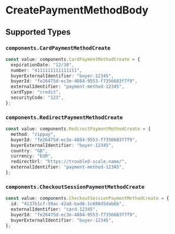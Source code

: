 # CreatePaymentMethodBody


## Supported Types

### `components.CardPaymentMethodCreate`

```typescript
const value: components.CardPaymentMethodCreate = {
  expirationDate: "12/30",
  number: "4111111111111111",
  buyerExternalIdentifier: "buyer-12345",
  buyerId: "fe26475d-ec3e-4884-9553-f7356683f7f9",
  externalIdentifier: "payment-method-12345",
  cardType: "credit",
  securityCode: "123",
};
```

### `components.RedirectPaymentMethodCreate`

```typescript
const value: components.RedirectPaymentMethodCreate = {
  method: "zippay",
  buyerId: "fe26475d-ec3e-4884-9553-f7356683f7f9",
  buyerExternalIdentifier: "buyer-12345",
  country: "GB",
  currency: "EUR",
  redirectUrl: "https://troubled-scale.name/",
  externalIdentifier: "payment-method-12345",
};
```

### `components.CheckoutSessionPaymentMethodCreate`

```typescript
const value: components.CheckoutSessionPaymentMethodCreate = {
  id: "4137b1cf-39ac-42a8-bad6-1c680d5dab6b",
  externalIdentifier: "card-12345",
  buyerId: "fe26475d-ec3e-4884-9553-f7356683f7f9",
  buyerExternalIdentifier: "buyer-12345",
};
```

